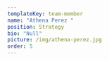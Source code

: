 ```yaml
---
templateKey: team-member
name: "Athena Perez "
position: Strategy
bio: "Null"
picture: /img/athena-perez.jpg
order: 5
---
```

